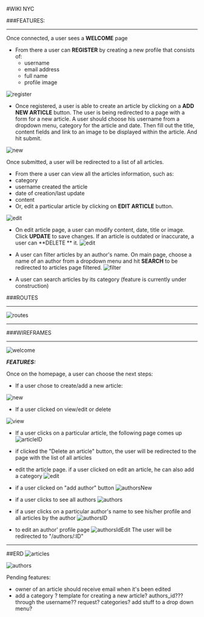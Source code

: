 #WIKI NYC

###FEATURES:
* * *
Once connected, a user sees a **WELCOME** page
- From there a user can **REGISTER** by creating a new profile that consists of:
  - username
  - email address
  - full name
  - profile image

![register](http://i.imgur.com/l8PsYy8.png)


- Once registered, a user is able to create an article by clicking on a **ADD NEW ARTICLE** button. The user is being redirected to a page with a form for a new article. A user should choose his username from a dropdown menu, category for the article and date. Then fill out the title, content fields and link to an image to be displayed within the article. And hit submit.

![new](http://i.imgur.com/E4NxoAA.png)

Once submitted, a user will be redirected to a list of all articles.
- From there a user can view all the articles information, such as:
 - category
 - username created the article
 - date of creation/last update
 - content
- Or, edit a particular article by clicking on **EDIT ARTICLE** button.

![edit](http://i.imgur.com/gmdiCrt.png)

- On edit article page, a user can modify content, date, title or image. Click **UPDATE** to save changes. If an article is outdated or inaccurate, a user can **DELETE ** it.
![edit](http://i.imgur.com/KKoI2mM.png)

- A user can filter articles by an author's name. On main page, choose a name of an author from a dropdown menu and hit **SEARCH** to be redirected to articles page filtered.
![filter](http://i.imgur.com/qZj7I2w.png)

- A user can search articles by its category (feature is currently under construction)


###ROUTES
* * *

![routes](http://i.imgur.com/pn0oeBo.png)
* * *
###WIREFRAMES
* * *
![welcome](http://i.imgur.com/reYbi9l.png)


***FEATURES:***

Once on the homepage, a user can choose the next steps:
- If a user chose to create/add a new article:

![new](http://i.imgur.com/xabsHLZ.jpg)
- If a user clicked on view/edit or delete

 ![view](http://i.imgur.com/B2TTkWo.jpg)

 - If a user clicks on a particular article, the following page comes up
 ![articleID](http://i.imgur.com/2DI9F5e.jpg)

- if clicked the "Delete an article" button, the user will be redirected to the page with the list of all articles

- edit the article page. if a user clicked on edit an article, he can also add a category
![edit](http://i.imgur.com/fV8DpIw.jpg)


- if a user clicked on "add author" button
![authorsNew](http://i.imgur.com/sL5N7N4.jpg)

- if a user clicks to see all authors
![authors](http://i.imgur.com/dRxW5rk.jpg)


- if a user clicks on a particular author's name to see his/her profile and all articles by the author
![authorsID](http://i.imgur.com/O8xnTbv.jpg)

- to edit an author' profile page
![authorsIdEdit](http://i.imgur.com/Tsnmcvt.jpg)
The user will be redirected to "/authors/:ID"
* * *
##ERD
![articles](http://i.imgur.com/EtT68mj.png)

![authors](http://i.imgur.com/SclykLa.png)


Pending features:
- owner of an article should receive email when it's been edited
- add a category
?
template for creating a new article?
authors_id??? through the username??
request?
categories?
add stuff to a drop down menu?
